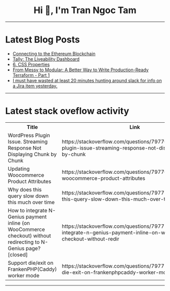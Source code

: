 <h1 align="center">Hi 👋, I'm Tran Ngoc Tam</h1>

---

# Latest Blog Posts 
<!-- BLOG-POST-LIST:START -->
- [Connecting to the Ethereum Blockchain](https://dev.to/loading_blocks/connecting-to-the-ethereum-blockchain-3cl0)
- [Tally: The Liveability Dashboard](https://dev.to/richk21/tally-the-liveability-dashboard-4ha8)
- [6. CSS Properties](https://dev.to/avery_/6-css-properties-8hp)
- [From Messy to Modular: A Better Way to Write Production-Ready Terraform - Part 1](https://dev.to/aws-builders/from-messy-to-modular-a-better-way-to-write-production-ready-terraform-for-aws-part-1-39b8)
- [I must have wasted at least 20 minutes hunting around slack for info on a Jira item yesterday.](https://dev.to/saxmanjes/i-must-have-wasted-at-least-10-minutes-hunting-around-slack-for-info-on-a-jira-item-yesterday-458e)
<!-- BLOG-POST-LIST:END -->

---

# Latest stack oveflow activity
<table>
  <tr><th>Title</th><th>Link</th></tr>
  <!-- STACKOVERFLOW:START --><tr><td>WordPress Plugin Issue. Streaming Response Not Displaying Chunk by Chunk</td><td>https://stackoverflow.com/questions/79776495/wordpress-plugin-issue-streaming-response-not-displaying-chunk-by-chunk</td></tr><tr><td>Updating Woocommerce Product Attributes</td><td>https://stackoverflow.com/questions/79776065/updating-woocommerce-product-attributes</td></tr><tr><td>Why does this query slow down this much over time</td><td>https://stackoverflow.com/questions/79775969/why-does-this-query-slow-down-this-much-over-time</td></tr><tr><td>How to integrate N-Genius payment inline &lpar;on WooCommerce checkout&rpar; without redirecting to N-Genius page? [closed]</td><td>https://stackoverflow.com/questions/79775317/how-to-integrate-n-genius-payment-inline-on-woocommerce-checkout-without-redir</td></tr><tr><td>Support die/exit on FrankenPHP&lpar;Caddy&rpar; worker mode</td><td>https://stackoverflow.com/questions/79775141/support-die-exit-on-frankenphpcaddy-worker-mode</td></tr><!-- STACKOVERFLOW:END -->
</table>

---



